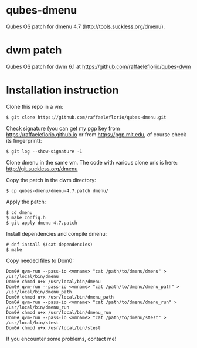 # qubes-dmenu

Qubes OS patch for dmenu 4.7 (http://tools.suckless.org/dmenu).

# dwm patch
Qubes OS patch for dwm 6.1 at https://github.com/raffaeleflorio/qubes-dwm

# Installation instruction
Clone this repo in a vm:
```
$ git clone https://github.com/raffaeleflorio/qubes-dmenu.git
```

Check signature (you can get my pgp key from https://raffaeleflorio.github.io or from https://pgp.mit.edu, of course check its fingerprint):
```
$ git log --show-signature -1
```

Clone dmenu in the same vm. The code with various clone urls is here: http://git.suckless.org/dmenu

Copy the patch in the dwm directory:
```
$ cp qubes-dmenu/dmenu-4.7.patch dmenu/
```

Apply the patch:
```
$ cd dmenu
$ make config.h
$ git apply dmenu-4.7.patch
```

Install dependencies and compile dmenu:
```
# dnf install $(cat dependencies)
$ make
```

Copy needed files to Dom0:
```
Dom0# qvm-run --pass-io <vmname> "cat /path/to/dmenu/dmenu" > /usr/local/bin/dmenu
Dom0# chmod u+x /usr/local/bin/dmenu
Dom0# qvm-run --pass-io <vmname> "cat /path/to/dmenu/dmenu_path" > /usr/local/bin/dmenu_path
Dom0# chmod u+x /usr/local/bin/dmenu_path
Dom0# qvm-run --pass-io <vmname> "cat /path/to/dmenu/dmenu_run" > /usr/local/bin/dmenu_run
Dom0# chmod u+x /usr/local/bin/dmenu_run
Dom0# qvm-run --pass-io <vmname> "cat /path/to/dmenu/stest" > /usr/local/bin/stest
Dom0# chmod u+x /usr/local/bin/stest
```

If you encounter some problems, contact me!
